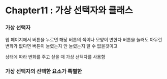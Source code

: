 # Chapter11 : 가상 선택자와 클래스



### 가상 선택자

웹 페이지에서 버튼을 누르면 해당 버튼의 색이나 모양이 변한다 버튼을 눌러도 아무런 변화가 없다면 버튼이 눌렸는지 안 눌렸는지 알 수 없을것이고

상태에 따라 변화를 주고 싶을 때 가상 선택자를 사용함



### 가상 선택자의 선택한 요소가 특별한 

